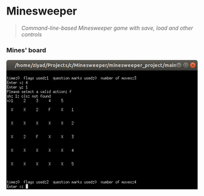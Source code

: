# Minesweeper

>_Command-line-based Minesweeper game with save, load and other controls_

### Mines' board

![image](https://github.com/ziyadelbanna/Minesweeper/blob/master/minesweeper_project/Screenshot%20from%202019-01-09%2020-51-34.png)
